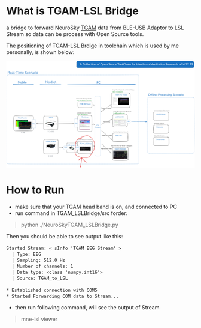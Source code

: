 # What is TGAM-LSL Bridge
a bridge to forward NeuroSky [TGAM](https://store.neurosky.com/products/eeg-tgam) data from BLE-USB Adaptor to LSL Stream
so data can be process with Open Source tools.

The positioning of TGAM-LSL Brdige in toolchain which is used by me personally, is shown below:

![postion of TGAM-LSL Bridge](intro.png)

# How to Run
* make sure that your TGAM head band is on, and connected to PC
* run command in TGAM_LSLBridge/src forder:

>python ./NeuroSkyTGAM_LSLBridge.py

Then you should be able to see output like this:
```
Started Stream: < sInfo 'TGAM EEG Stream' >
  | Type: EEG
  | Sampling: 512.0 Hz
  | Number of channels: 1
  | Data type: <class 'numpy.int16'>
  | Source: TGAM_to_LSL

* Established connection with COM5
* Started Forwarding COM data to Stream...
```
* then run following command, will see the output of Stream

> mne-lsl viewer



